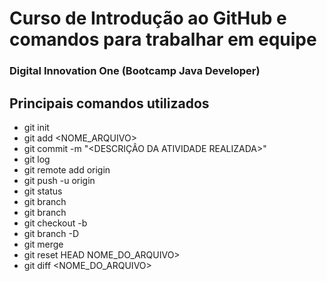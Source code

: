 # Curso de Introdução ao GitHub e comandos para trabalhar em equipe 
### Digital Innovation One (Bootcamp Java Developer)

## Principais comandos utilizados
- git init
- git add <NOME_ARQUIVO>
- git commit -m "<DESCRIÇÂO DA ATIVIDADE REALIZADA>"
- git log
- git remote add origin <URL DO PROJETO GIT>
- git push -u origin <NOME DA BRANCH>
- git status
- git branch
- git branch <NOME DA BRANCH>
- git checkout -b <NOME DA NOVA BRACH>
- git branch -D <NOME DA BRANCH>
- git merge <BRANCH>
- git reset HEAD NOME_DO_ARQUIVO>
- git diff <NOME_DO_ARQUIVO>
  


